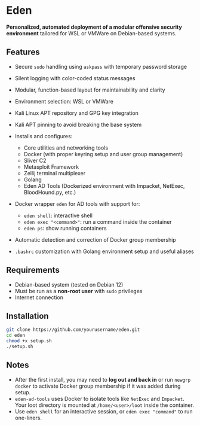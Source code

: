 # Eden
**Personalized, automated deployment of a modular offensive security environment** tailored for WSL or VMWare on Debian-based systems.

## Features
* Secure `sudo` handling using `askpass` with temporary password storage
* Silent logging with color-coded status messages
* Modular, function-based layout for maintainability and clarity
* Environment selection: WSL or VMWare
* Kali Linux APT repository and GPG key integration
* Kali APT pinning to avoid breaking the base system
* Installs and configures:

  * Core utilities and networking tools
  * Docker (with proper keyring setup and user group management)
  * Sliver C2
  * Metasploit Framework
  * Zellij terminal multiplexer
  * Golang
  * Eden AD Tools (Dockerized environment with Impacket, NetExec, BloodHound.py, etc.)
* Docker wrapper `eden` for AD tools with support for:

  * `eden shell`: interactive shell
  * `eden exec "<command>"`: run a command inside the container
  * `eden ps`: show running containers
* Automatic detection and correction of Docker group membership
* `.bashrc` customization with Golang environment setup and useful aliases

## Requirements
* Debian-based system (tested on Debian 12)
* Must be run as a **non-root user** with `sudo` privileges
* Internet connection

## Installation
```bash
git clone https://github.com/yourusername/eden.git
cd eden
chmod +x setup.sh
./setup.sh
```

## Notes
* After the first install, you may need to **log out and back in** or run `newgrp docker` to activate Docker group membership if it was added during setup.
* `eden-ad-tools` uses Docker to isolate tools like `NetExec` and `Impacket`. Your loot directory is mounted at `/home/<user>/loot` inside the container.
* Use `eden shell` for an interactive session, or `eden exec "command"` to run one-liners.
